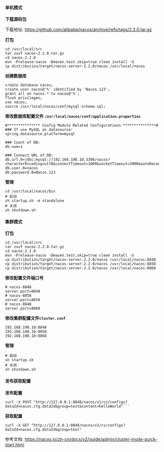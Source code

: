 #### 单机模式

**下载源码包**

下载地址: https://github.com/alibaba/nacos/archive/refs/tags/2.2.0.tar.gz

**打包**

```
cd /usr/local/src
tar zxvf nacos-2.2.0.tar.gz
cd nacos-2.2.0
mvn -Prelease-nacos -Dmaven.test.skip=true clean install -U
cp distribution/target/nacos-server-2.2.0/nacos /usr/local/nacos
```

**创建数据库**

```
create database nacos;
create user nacos@'%' identified by 'Nacos.123';
grant all on nacos.* to nacos@'%';
flush privileges;
use nacos;
source /usr/local/nacos/conf/mysql-schema.sql;
```

**修改数据库配置文件 `/usr/local/nacos/conf/application.properties`**

```
#*************** Config Module Related Configurations ***************#
### If use MySQL as datasource:
spring.datasource.platform=mysql

### Count of DB:
db.num=1

### Connect URL of DB:
db.url.0=jdbc:mysql://192.168.198.10:3306/nacos?characterEncoding=utf8&connectTimeout=1000&socketTimeout=3000&autoReconnect=true&useUnicode=true&useSSL=false&serverTimezone=UTC
db.user.0=nacos
db.password.0=Nacos.123
```

**管理**

```
cd /usr/local/nacos/bin
# 启动
sh startup.sh -m standalone
# 关闭
sh shutdown.sh
```



#### 集群模式

**打包**

```
cd /usr/local/src
tar zxvf nacos-2.2.0.tar.gz
cd nacos-2.2.0
mvn -Prelease-nacos -Dmaven.test.skip=true clean install -U
cp distribution/target/nacos-server-2.2.0/nacos /usr/local/nacos-8848
cp distribution/target/nacos-server-2.2.0/nacos /usr/local/nacos-8858
cp distribution/target/nacos-server-2.2.0/nacos /usr/local/nacos-8868
```

**修改配置文件端口号**

```
# nacos-8848
server.port=8848
# nacos-8858
server.port=8858
# nacos-8848
server.port=8868
```

**修改集群配置文件`cluster.conf`**

```
192.168.198.10:8848
192.168.198.10:8858
192.168.198.10:8868
```

**管理**

```
# 启动
sh startup.sh
# 关闭
sh shutdown.sh
```



#### 发布获取配置

**发布配置**

```
curl -X POST "http://127.0.0.1:8848/nacos/v1/cs/configs?dataId=nacos.cfg.dataId&group=test&content=helloWorld"```
```

**获取配置**

```
curl -X GET "http://127.0.0.1:8848/nacos/v1/cs/configs?dataId=nacos.cfg.dataId&group=test"
```



参考文档: https://nacos.io/zh-cn/docs/v2/guide/admin/cluster-mode-quick-start.html